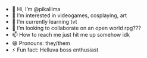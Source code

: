 - 👋 Hi, I’m @pikaliima
- 👀 I’m interested in videogames, cosplaying, art
- 🌱 I’m currently learning tvt
- 💞️ I’m looking to collaborate on an open world rpg???
- 📫 How to reach me just hit me up somehow idk
- 😄 Pronouns: they/them
- ⚡ Fun fact: Helluva boss enthusiast

<!---
pikaliima/pikaliima is a ✨ special ✨ repository because its `README.md` (this file) appears on your GitHub profile.
You can click the Preview link to take a look at your changes.
--->
